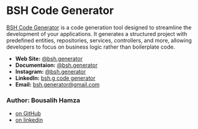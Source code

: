 # BSH Code Generator

[BSH Code Generator](https://github.com/bshgenerator) is a code generation tool designed to streamline the development of your applications. It generates a structured project with predefined entities, repositories, services, controllers, and more, allowing developers to focus on business logic rather than boilerplate code.<be>

- **Web Site:** [@bsh.generator](https://www.bshgen.com)
- **Documentaion:** [@bsh.generator](https://docs.bshgen.com)
- **Instagram:** [@bsh.generator](https://www.instagram.com/bsh.generator/)
- **LinkedIn:** [bsh.g code generator](https://www.linkedin.com/company/bshg/)
- **Email:** [bsh.generator@gmail.com](mailto:bsh.generator@gmail.com)

### Author: Bousalih Hamza
- [on GitHub](https://github.com/hamza-bousalih)
- [on linkedin](https://www.linkedin.com/in/hamza-bousalih)

